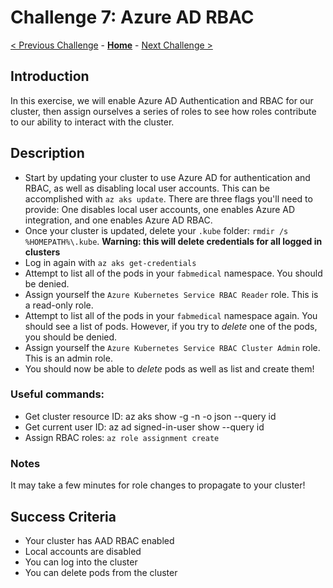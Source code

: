 # Challenge 7: Azure AD RBAC

[< Previous Challenge](./06-networking.md) - **[Home](README.md)** - [Next Challenge >](./08-workload-troubleshooting.md)

## Introduction
In this exercise, we will enable Azure AD Authentication and RBAC for our cluster, then assign ourselves a series of roles to see how roles contribute to our ability to interact with the cluster.

## Description
- Start by updating your cluster to use Azure AD for authentication and RBAC, as well as disabling local user accounts. This can be accomplished with `az aks update`. There are three flags you'll need to provide: One disables local user accounts, one enables Azure AD integration, and one enables Azure AD RBAC.
- Once your cluster is updated, delete your `.kube` folder: `rmdir /s %HOMEPATH%\.kube`. **Warning: this will delete credentials for all logged in clusters**
- Log in again with `az aks get-credentials`
- Attempt to list all of the pods in your `fabmedical` namespace. You should be denied.
- Assign yourself the `Azure Kubernetes Service RBAC Reader` role. This is a read-only role.
- Attempt to list all of the pods in your `fabmedical` namespace again. You should see a list of pods. However, if you try to *delete* one of the pods, you should be denied.
- Assign yourself the `Azure Kubernetes Service RBAC Cluster Admin` role. This is an admin role.
- You should now be able to *delete* pods as well as list and create them!

### Useful commands:
- Get cluster resource ID: az aks show -g <Resource Group Name> -n <Cluster Name> -o json --query id
- Get current user ID: az ad signed-in-user show --query id
- Assign RBAC roles: `az role assignment create`

### Notes
It may take a few minutes for role changes to propagate to your cluster!

## Success Criteria
- Your cluster has AAD RBAC enabled
- Local accounts are disabled
- You can log into the cluster
- You can delete pods from the cluster